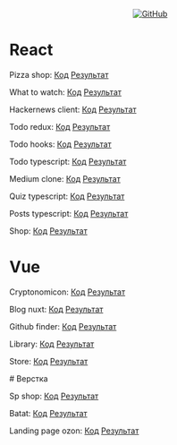 <p align="center">
	<a href="https://github.com/some-yummy-nick?tab=repositories"><img src="https://img.shields.io/github/followers/some-yummy-nick.svg?label=GitHub&style=social" alt="GitHub"></a>
</p>

# React
<p>
	Pizza shop: <a href="https://github.com/some-yummy-nick/react-pizza" target="_blank">Код</a>
	<a href="https://some-yummy-react-pizza.netlify.app/" target="_blank">Результат</a>
</p>
<p>
	What to watch: <a href="https://github.com/some-yummy-nick/what-to-watch" target="_blank">Код</a>
	<a href="https://some-yummy-what-to-watch.netlify.app/" target="_blank">Результат</a>
</p>
<p>
	Hackernews client: <a href="https://github.com/some-yummy-nick/hackernews-client" target="_blank">Код</a>
	<a href="https://some-yummy-hackernews.netlify.com/" target="_blank">Результат</a>
</p>
<p>
	Todo redux: <a href="https://github.com/some-yummy-nick/todo-redux" target="_blank">Код</a>
	<a href="https://some-yummy-todo-redux.web.app/" target="_blank">Результат</a>
</p>
<p>
	Todo hooks: <a href="https://github.com/some-yummy-nick/todo-hooks" target="_blank">Код</a>
	<a href="https://some-yummy-todo-hooks.netlify.app/" target="_blank">Результат</a>
</p>
<p>
	Todo typescript: <a href="https://github.com/some-yummy-nick/react-ts-todo" target="_blank">Код</a>
	<a href="https://some-yummy-react-ts-todo.netlify.app/" target="_blank">Результат</a>
</p>
<p>
	Medium clone: <a href="https://github.com/some-yummy-nick/medium-clone" target="_blank">Код</a>
	<a href="https://some-yummy-medium-clone.netlify.app/" target="_blank">Результат</a>
</p>
<p>
	Quiz typescript: <a href="https://github.com/some-yummy-nick/react-ts-quiz">Код</a>
	<a href="https://some-yummy-react-ts-quiz.netlify.app/">Результат</a>
</p>
<p>
	Posts typescript: <a href="https://github.com/some-yummy-nick/react-ts-posts" target="_blank">Код</a>
	<a href="https://some-yummy-react-ts-posts.netlify.app/" target="_blank">Результат</a>
</p>
<p>
	Shop: <a href="https://github.com/some-yummy-nick/react-shop" target="_blank">Код</a>
	<a href="https://yeffasol-shop.netlify.app/" target="_blank">Результат</a>
</p>

# Vue
<p>
	Cryptonomicon: <a href="https://github.com/some-yummy-nick/vue-cryptonomicon" target="_blank">Код</a>
	<a href="https://some-yummy-cryptonomicon.netlify.app/" target="_blank">Результат</a>
</p>
<p>
	Blog nuxt: <a href="https://github.com/some-yummy-nick/vue-blog-nuxt" target="_blank">Код</a>
	<a href="https://some-yummy-vue-blog-nuxt.netlify.app/" target="_blank">Результат</a>
</p>
<p>
	Github finder: <a href="https://github.com/some-yummy-nick/vue-github-finder" target="_blank">Код</a>
	<a href="https://some-yummy-vue-github-finder.netlify.app/" target="_blank">Результат</a>
</p>
<p>
	Library: <a href="https://github.com/some-yummy-nick/vue-library" target="_blank">Код</a>
	<a href="https://some-yummy-vue-library.netlify.app/" target="_blank">Результат</a>
</p>
<p>
	Store: <a href="https://github.com/some-yummy-nick/vue-store" target="_blank">Код</a>
	<a href="https://some-yummy-vue-store.netlify.app/" target="_blank">Результат</a>
</p>
# Верстка
<p>	Sp shop: <a href="https://github.com/some-yummy-nick/sp-shop" target="_blank">Код</a>
	<a href="https://some-yummy-sp-shop.netlify.app/" target="_blank">Результат</a>
</p>
<p>
	Batat: <a href="https://github.com/some-yummy-nick/batat" target="_blank">Код</a>
	<a href="https://some-yummy-batat.netlify.app/" target="_blank">Результат</a>
</p>
<p>
	Landing page ozon: <a href="https://github.com/some-yummy-nick/lp-ozon" target="_blank">Код</a>
	<a href="https://some-yummy-lp-ozon.netlify.app/" target="_blank">Результат</a>
</p>
